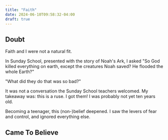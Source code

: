 ```yaml
---
title: "Faith"
date: 2024-06-10T09:58:32-04:00
draft: true
---
```


## Doubt

Faith and I were not a natural fit.

In Sunday School, presented with the story of Noah's Ark, I asked "So God killed everything on earth, except the creatures Noah saved?  He flooded the whole Earth?"

"What did they do that was so bad?"

It was not a conversation the Sunday School teachers welcomed.  My takeaway was: this is a ruse.  I got them!  I was probably not yet ten years old.

Becoming a teenager, this (non-)belief deepened.  I saw the levers of fear and control, and ignored everything else.

## Came To Believe


